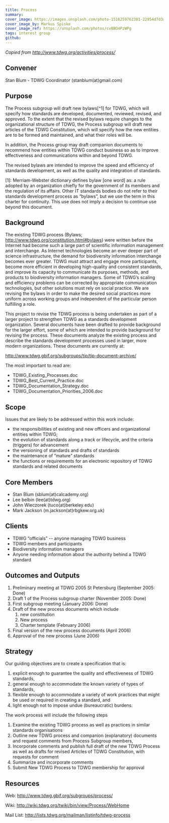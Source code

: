 ```yaml
---
title: Process
summary: 
cover_image: https://images.unsplash.com/photo-1516259762381-22954d7d3ad2
cover_image_by: Markus Spiske
cover_image_ref: https://unsplash.com/photos/cvBBO4PzWPg
tags: interest group
github: 
---
```


_Copied from <http://www.tdwg.org/activities/process/>_

## Convener

Stan Blum - TDWG Coordinator (stanblum(at)gmail.com)

## Purpose

The Process subgroup will draft new bylaws[^1] for TDWG, which will specify how standards are developed, documented, reviewed, revised, and approved. To the extent that the revised bylaws require changes to the organizational structure of TDWG, the Process subgroup will draft new articles of the TDWG Constitution, which will specify how the new entities are to be formed and maintained, and what their roles will be.

In addition, the Process group may draft companion documents to recommend how entities within TDWG conduct business so as to improve effectiveness and communications within and beyond TDWG.

The revised bylaws are intended to improve the speed and efficiency of standards development, as well as the quality and integration of standards.

[1]: Merriam-Webster dictionary defines bylaw [one word] as: a rule adopted by an organization chiefly for the government of its members and the regulation of its affairs. Other IT standards bodies do not refer to their standards development process as “bylaws”, but we use the term in this charter for continuity. This use does not imply a decision to continue use beyond this document.

## Background

The existing TDWG process (Bylaws; <http://www.tdwg.org/constitution.html#bylaws>) were written before the Internet had become such a large part of scientific information management and interchange. As Internet technologies become an ever deeper part of science infrastructure, the demand for biodiversity information interchange becomes ever greater. TDWG must attract and engage more participants, become more efficient in developing high-quality and consistent standards, and improve its capacity to communicate its purposes, methods, and products to biodiversity information managers. Some of TDWG’s scaling and efficiency problems can be corrected by appropriate communication technologies, but other solutions must rely on social practice. We are revising the bylaws in order to make the desired social practices more uniform across working groups and independent of the particular person fulfilling a role.

This project to revise the TDWG process is being undertaken as part of a larger project to strengthen TDWG as a standards development organization. Several documents have been drafted to provide background for the larger effort, some of which are intended to provide background for revising the process. These documents analyze the existing process and describe the standards development processes used in larger, more modern organizations. These documents are currently at:

<http://www.tdwg.gbif.org/subgroups/tip/tip-document-archive/>

The most important to read are:

* TDWG_Existing_Processes.doc
* TDWG_Best_Current_Practice.doc
* TDWG_Documentation_Strategy.doc
* TDWG_Documentation_Priorities_2006.doc

## Scope

Issues that are likely to be addressed within this work include:

* the responsibilities of existing and new officers and organizational entities within TDWG;
* the evolution of standards along a track or lifecycle, and the criteria (triggers) for advancement
* the versioning of standards and drafts of standards
* the maintenance of “mature” standards
* the functions or requirements for an electronic repository of TDWG standards and related documents

## Core Members

* Stan Blum (sblum(at)calcademy.org) 
* Lee belbin (lee(at)tdwg.org) 
* John Wieczorek (tuco(at)berkeley.edu) 
* Mark Jackson (m.jackson(at)rbgkew.org.uk) 

## Clients

* TDWG “officials” -- anyone managing TDWG business
* TDWG members and participants
* Biodiversity information managers
* Anyone needing information about the authority behind a TDWG standard

## Outcomes and Outputs

1. Preliminary meeting at TDWG 2005 St Petersburg (September 2005: Done)
2. Draft 1 of the Process subgroup charter (November 2005: Done)
3. First subgroup meeting (January 2006: Done)
4. Draft of the new process documents which include
    1. new constitution
    2. New process
    3. Charter template (February 2006)
5. Final version of the new process documents (April 2006)
6. Approval of the new process (June 2006)

## Strategy

Our guiding objectives are to create a specification that is:

1. explicit enough to guarantee the quality and effectiveness of TDWG standards,
2. general enough to accommodate the known variety of types of standards,
3. flexible enough to accommodate a variety of work practices that might be used or required in creating a standard, and
4. light enough not to impose undue (bureaucratic) burdens.
 
The work process will include the following steps

1. Examine the existing TDWG process as well as practices in similar standards organisations
2. Outline new TDWG process and companion (explanatory) documents and request comments from Process Subgroup members,
3. Incorporate comments and publish full draft of the new TDWG Process as well as drafts for revised Articles of TDWG Constitution, with requests for comment
4. Summarize and incorporate comments
5. Submit New TDWG Process to TDWG membership for approval

## Resources

Web: <http://www.tdwg.gbif.org/subgroups/process/>

Wiki: <http://wiki.tdwg.org/twiki/bin/view/Process/WebHome>

Mail List: <http://lists.tdwg.org/mailman/listinfo/tdwg-process>
